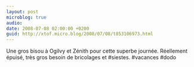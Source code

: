 ```yaml
---
layout: post
microblog: true
audio: 
date: 2008-07-08 02:00:00 +0200
guid: http://xtof.micro.blog/2008/07/08/t853106973.html
---
```

Une gros bisou à Ogilvy et Zénith pour cette superbe journée. Réellement épuisé, très gros besoin de bricolages et #siestes. #vacances #dodo

